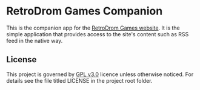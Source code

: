 # RetroDrom Games Companion

This is the companion app for the [RetroDrom Games website](https://retrodrom.games/).
It is the simple application that provides access to the site's content such as RSS feed in the
native way.

## License

This project is governed by [GPL v3.0](https://www.gnu.org/licenses/gpl-3.0.html) licence unless
otherwise noticed. For details see the file
titled LICENSE in the project root folder.
